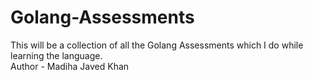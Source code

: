 # Golang-Assessments
This will be a collection of all the Golang Assessments which I do while learning the language.
<br>
Author - Madiha Javed Khan
